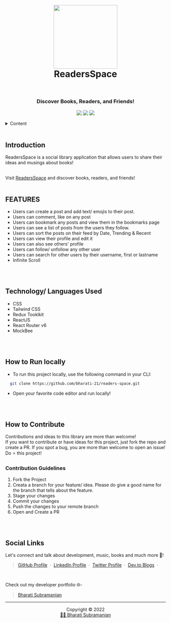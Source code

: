 <h1 align="center">
  <br />
  <a href="https://readers-space.netlify.app/">
      <img src="https://user-images.githubusercontent.com/51514137/169649556-35b3183d-77c4-4435-a56c-597633da3533.png" width="200"/>
  </a>
  <br />
  ReadersSpace 
</h1>
<br />
<h3 align="center">
    Discover Books, Readers, and Friends!
</h3>

<div align="center">
<img src="https://img.shields.io/badge/version-v1-green" align="center"/>
<img src="https://img.shields.io/badge/label-open--source-blue" align="center"/>
    <a href="https://app.netlify.com/sites/readers-space/deploys" align="center">
        <img src="https://api.netlify.com/api/v1/badges/8b083945-912e-4f2d-90fd-9f8bcf06aeee/deploy-status" align="center"/>
    </a>
</div>
<br />

<!-- TABLE OF CONTENTS -->
<details>
    <summary>Content</summary>
    <ol>
        <li><a href="#introduction">Introduction</a></li>
        <li><a href="#features">Features</a></li>
        <li><a href="#technology-languages-used">Technology/ Languages Used</a></li>
        <li><a href="#how-to-run-locally">How to Run Locally</a></li>
        <li><a href="#how-to-contribute">How to Contribute</a></li>
        <li><a href="#social-links">Social Links</a></li>
    </ol>
</details>

<br />

<!-- Project Introduction -->
## **Introduction**
<p>
    ReadersSpace is a social library application that allows users to share their ideas and musings about books!
</p>
<br />
Visit <a href="https://readers-space.netlify.app/">ReadersSpace</a> and discover books, readers, and friends!

<br />
<br />
<!-- FEATURES -->

## **FEATURES**
- Users can create a post and add text/ emojis to their post.
- Users can comment, like on any post
- Users can bookmark any posts and view them in the bookmarks page
- Users can see a list of posts from the users they follow.
- Users can sort the posts on their feed by Date, Trending & Recent
- Users can view their profile and edit it
- Users can also see others' profile
- Users can follow/ unfollow any other user
- Users can search for other users by their username, first or lastname
- Infinite Scroll

<br />
<br />

<!-- BUILT WITH -->

## **Technology/ Languages Used**

- CSS
- Tailwind CSS
- Redux Tooklkit
- ReactJS
- React Router v6
- MockBee

<br />
<br />
<!-- HOW TO RUN LOCALLY -->

## **How to Run locally**
- To run this project locally, use the following command in your CLI:

```bash
  git clone https://github.com/bharati-21/readers-space.git
```
- Open your favorite code editor and run locally!

<br />
<br />
<!-- CONTRIBUTING -->

## **How to Contribute**

Contributions and ideas to this library are more than welcome! <br />
If you want to contribute or have ideas for this project, just fork the repo and create a PR. If you spot a bug, you are more than welcome to open an issue! Do ⭐ this project! 

### Contribution Guidelines
1. Fork the Project
2. Creata a branch for your feature/ idea. Please do give a good name for the branch that tells about the feature.
3. Stage your changes
4. Commit your changes
5. Push the changes to your remote branch
6. Open and Create a PR

<br />
<br />
<!-- SOCIAL LINKS -->

## **Social Links**
Let's connect and talk about development, music, books and much more 🌠! 
> [GitHub Profile](https://github.com/bharati-21) &nbsp;&middot;&nbsp; 
> [LinkedIn Profile](https://www.linkedin.com/in/bharati-subramanian-29734b152/) &nbsp;&middot;&nbsp;
> [Twitter Profile](https://twitter.com/_bhaaratii) &nbsp;&middot;&nbsp;
> [Dev.to Blogs](https://dev.to/bharati21) &nbsp;&middot;&nbsp;

<br />

Check out my developer portfolio 🌐-
> [Bharati Subramanian](https://bharati-21.github.io/) 

<hr />
<p align="center">Copyright &copy; 2022 
  <br />
  <a href="https://bharati-21.github.io/">👩‍💻 Bharati Subramanian</a>
</p>
